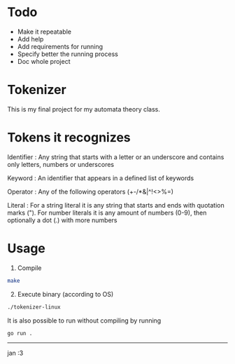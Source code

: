 # Todo

- Make it repeatable
- Add help
- Add requirements for running
- Specify better the running process
- Doc whole project

# Tokenizer

This is my final project for my automata theory class.

# Tokens it recognizes

Identifier
: Any string that starts with a letter or an underscore and contains only
letters, numbers or underscores

Keyword
: An identifier that appears in a defined list of keywords

Operator
: Any of the following operators (+-/*&|^!<>%=)

Literal
: For a string literal it is any string that starts and ends with quotation
marks ("). For number literals it is any amount of numbers (0-9), then
optionally a dot (.) with more numbers

# Usage

1. Compile

~~~bash
make
~~~

2. Execute binary (according to OS)

~~~bash
./tokenizer-linux
~~~

It is also possible to run without compiling by running

~~~bash
go run .
~~~

---

jan :3
